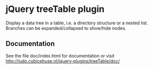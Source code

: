 jQuery treeTable plugin
=======================

Display a data tree in a table, i.e. a directory structure or a nested list.
Branches can be expanded/collapsed to show/hide nodes.

Documentation
-------------

See the file doc/index.html for documentation or visit http://ludo.cubicphuse.nl/jquery-plugins/treeTable/doc/
